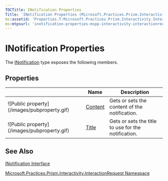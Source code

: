```yaml
---
TOCTitle: INotification Properties
Title: 'INotification Properties (Microsoft.Practices.Prism.Interactivity.InteractionRequest)'
ms:assetid: 'Properties.T:Microsoft.Practices.Prism.Interactivity.InteractionRequest.INotification'
ms:mtpsurl: 'inotification-properties-mspp-interactivity-interactionrequest.md'
---
```


# INotification Properties

The [INotification](https://msdn.microsoft.com/library/microsoft.practices.prism.interactivity.interactionrequest.inotification) type exposes the following members.

## Properties


<table>

<thead>
<tr class="header">
<th> </th>
<th>Name</th>
<th>Description</th>
</tr>
</thead>
<tbody>
<tr class="odd">
<td>![Public property](/images/pubproperty.gif)</td>
<td><a href="https://msdn.microsoft.com/library/microsoft.practices.prism.interactivity.interactionrequest.inotification.content">Content</a></td>
<td><div class="summary">
Gets or sets the content of the notification.
</div></td>
</tr>
<tr class="even">
<td>![Public property](/images/pubproperty.gif)</td>
<td><a href="https://msdn.microsoft.com/library/microsoft.practices.prism.interactivity.interactionrequest.inotification.title">Title</a></td>
<td><div class="summary">
Gets or sets the title to use for the notification.
</div></td>
</tr>
</tbody>
</table>

## See Also
[INotification Interface](https://msdn.microsoft.com/library/microsoft.practices.prism.interactivity.interactionrequest.inotification)

[Microsoft.Practices.Prism.Interactivity.InteractionRequest Namespace](https://msdn.microsoft.com/library/microsoft.practices.prism.interactivity.interactionrequest)
